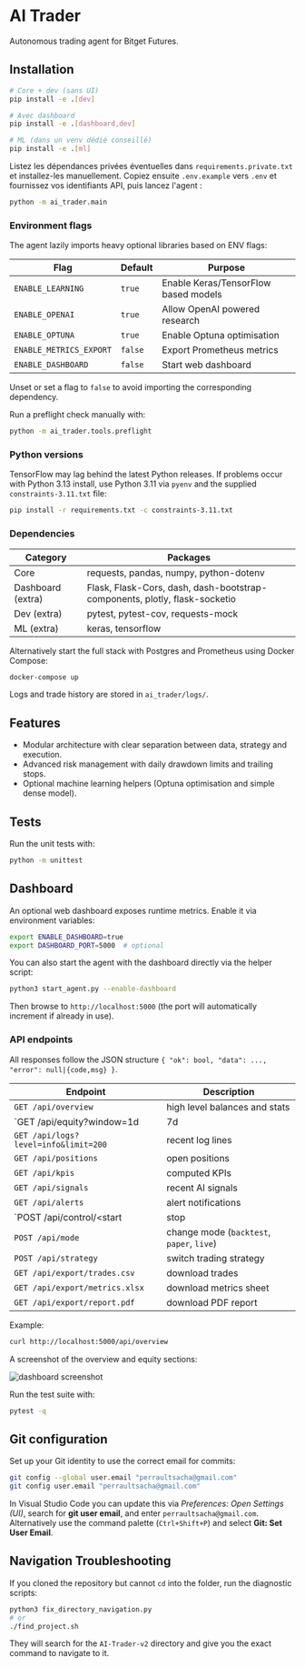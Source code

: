 # AI Trader

Autonomous trading agent for Bitget Futures.

## Installation

```bash
# Core + dev (sans UI)
pip install -e .[dev]

# Avec dashboard
pip install -e .[dashboard,dev]

# ML (dans un venv dédié conseillé)
pip install -e .[ml]
```

Listez les dépendances privées éventuelles dans `requirements.private.txt` et installez-les manuellement.
Copiez ensuite `.env.example` vers `.env` et fournissez vos identifiants API, puis lancez l'agent :

```bash
python -m ai_trader.main
```

### Environment flags

The agent lazily imports heavy optional libraries based on ENV flags:

| Flag | Default | Purpose |
| ---- | ------- | ------- |
| `ENABLE_LEARNING` | `true` | Enable Keras/TensorFlow based models |
| `ENABLE_OPENAI` | `true` | Allow OpenAI powered research |
| `ENABLE_OPTUNA` | `true` | Enable Optuna optimisation |
| `ENABLE_METRICS_EXPORT` | `false` | Export Prometheus metrics |
| `ENABLE_DASHBOARD` | `false` | Start web dashboard |

Unset or set a flag to `false` to avoid importing the corresponding dependency.

Run a preflight check manually with:

```bash
python -m ai_trader.tools.preflight
```

### Python versions

TensorFlow may lag behind the latest Python releases. If problems occur with
Python 3.13 install, use Python 3.11 via `pyenv` and the supplied
`constraints-3.11.txt` file:

```bash
pip install -r requirements.txt -c constraints-3.11.txt
```

### Dependencies

| Category | Packages |
| -------- | -------- |
| Core | requests, pandas, numpy, python-dotenv |
| Dashboard (extra) | Flask, Flask-Cors, dash, dash-bootstrap-components, plotly, flask-socketio |
| Dev (extra) | pytest, pytest-cov, requests-mock |
| ML (extra) | keras, tensorflow |

Alternatively start the full stack with Postgres and Prometheus using Docker Compose:

```bash
docker-compose up
```

Logs and trade history are stored in `ai_trader/logs/`.

## Features

- Modular architecture with clear separation between data, strategy and execution.
- Advanced risk management with daily drawdown limits and trailing stops.
- Optional machine learning helpers (Optuna optimisation and simple dense model).

## Tests

Run the unit tests with:

```bash
python -m unittest
```

## Dashboard

An optional web dashboard exposes runtime metrics. Enable it via environment variables:

```bash
export ENABLE_DASHBOARD=true
export DASHBOARD_PORT=5000  # optional
```

You can also start the agent with the dashboard directly via the helper script:

```bash
python3 start_agent.py --enable-dashboard
```

Then browse to `http://localhost:5000` (the port will automatically increment if
already in use).

### API endpoints

All responses follow the JSON structure `{ "ok": bool, "data": ..., "error": null|{code,msg} }`.

| Endpoint | Description |
| -------- | ----------- |
| `GET /api/overview` | high level balances and stats |
| `GET /api/equity?window=1d|7d|30d|all` | equity curve |
| `GET /api/logs?level=info&limit=200` | recent log lines |
| `GET /api/positions` | open positions |
| `GET /api/kpis` | computed KPIs |
| `GET /api/signals` | recent AI signals |
| `GET /api/alerts` | alert notifications |
| `POST /api/control/<start|stop|pause|resume>` | publish control events |
| `POST /api/mode` | change mode (`backtest`, `paper`, `live`) |
| `POST /api/strategy` | switch trading strategy |
| `GET /api/export/trades.csv` | download trades |
| `GET /api/export/metrics.xlsx` | download metrics sheet |
| `GET /api/export/report.pdf` | download PDF report |

Example:

```bash
curl http://localhost:5000/api/overview
```

A screenshot of the overview and equity sections:

![dashboard screenshot](docs/dashboard_overview.png)

Run the test suite with:

```bash
pytest -q
```

## Git configuration

Set up your Git identity to use the correct email for commits:

```bash
git config --global user.email "perraultsacha@gmail.com"
git config user.email "perraultsacha@gmail.com"
```

In Visual Studio Code you can update this via *Preferences: Open Settings (UI)*,
search for **git user email**, and enter `perraultsacha@gmail.com`. Alternatively
use the command palette (`Ctrl+Shift+P`) and select **Git: Set User Email**.

## Navigation Troubleshooting

If you cloned the repository but cannot `cd` into the folder, run the diagnostic scripts:

```bash
python3 fix_directory_navigation.py
# or
./find_project.sh
```

They will search for the `AI-Trader-v2` directory and give you the exact command to navigate to it.

